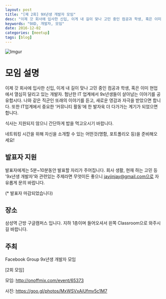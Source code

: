 ```yaml
---
layout: post
title: "[제 2회] 9X년생 개발자 모임"
desc: "이제 갓 회사에 입사한 신입, 이게 내 길이 맞나 고민 중인 컴공과 학생, 혹은 이미 현업에서 열심히 달리고 있는 개발자. 험난한 IT 업계에서 9x년생들이 살아남는 이야기를 공유합시다. 나와 같은 직군인 또래의 이야기를 듣고, 새로운 영감과 자극을 받았으면 합니다. 또한 IT업계에서 중요한 ‘커뮤니티 활동’에 한 발자욱 더 다가가는 계기가 되었으면 합니다."
keywords: "9XD, 개발자, 모임"
date: 2016-12-02
categories: [meetup]
tags: [blog]
---
```



![Imgur](http://i.imgur.com/2LKhDjf.png)


# 모임 설명

이제 갓 회사에 입사한 신입, 이게 내 길이 맞나 고민 중인 컴공과 학생, 혹은 이미 현업에서 열심히 달리고 있는 개발자. 험난한 IT 업계에서 9x년생들이 살아남는 이야기를 공유합시다. 나와 같은 직군인 또래의 이야기를 듣고, 새로운 영감과 자극을 받았으면 합니다. 또한 IT업계에서 중요한 ‘커뮤니티 활동’에 한 발자욱 더 다가가는 계기가 되었으면 합니다.

식사는 지원되지 않으니 간단하게 밥을 먹고오시기 바랍니다.

네트워킹 시간을 위해 자신을 소개할 수 있는 어떤것(명함, 포트폴리오 등)을 준비해오세요!

 

## 발표자 지원

발표자에게는 5분~10분동안 발표할 자리가 주어집니다. 회사 생활, 현재 하는 고민 등 '9x년생 개발자'와 관련있는 주제라면 무엇이든 좋으니 jayjinjay@gmail.com으로 자유롭게 문의 바랍니다.


(* 발표자 마감되었습니다)

 

## 장소

삼성역 근방 구글캠퍼스 입니다. 지하 1층이며 들어오셔서 왼쪽 Classroom으로 와주시길 바랍니다.

 

## 주최

Facebook Group 9x년생 개발자 모임



[2회 모임] 

모임: http://onoffmix.com/event/65373

사진: https://goo.gl/photos/MxWSVxAiUfmv5c1M7
 

